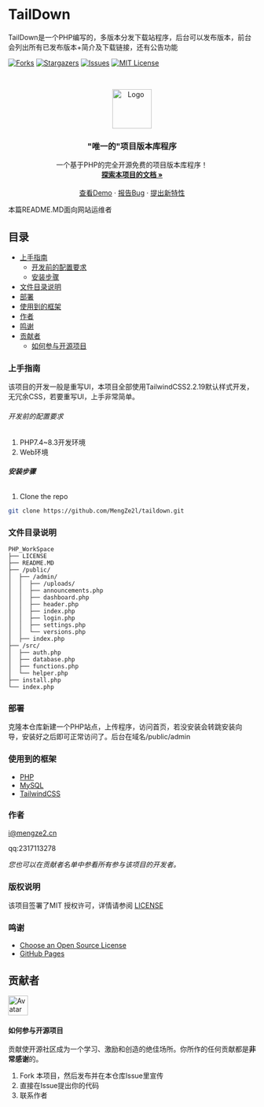 # TailDown

TailDown是一个PHP编写的，多版本分发下载站程序，后台可以发布版本，前台会列出所有已发布版本+简介及下载链接，还有公告功能

<!-- PROJECT SHIELDS -->
[![Forks][forks-shield]][forks-url]
[![Stargazers][stars-shield]][stars-url]
[![Issues][issues-shield]][issues-url]
[![MIT License][license-shield]][license-url]

<!-- PROJECT LOGO -->
<br />

<p align="center">
  <a href="https://github.com/MengZe2l/taildown/">
    <img src="https://mirror.mengze2.cn/proxy/github.com/MengZe2l.png" alt="Logo" width="80" height="80">
  </a>

  <h3 align="center">"唯一的"项目版本库程序</h3>
  <p align="center">
    一个基于PHP的完全开源免费的项目版本库程序！
    <br />
    <a href="https://github.com/MengZe2l/taildown/"><strong>探索本项目的文档 »</strong></a>
    <br />
    <br />
    <a href="https://d.usfpack.site">查看Demo</a>
    ·
    <a href="https://github.com/MengZe2l/taildown/issues">报告Bug</a>
    ·
    <a href="https://github.com/MengZe2l/taildown/issues">提出新特性</a>
  </p>

</p>


 本篇README.MD面向网站运维者

## 目录

- [上手指南](#上手指南)
  - [开发前的配置要求](#开发前的配置要求)
  - [安装步骤](#安装步骤)
- [文件目录说明](#文件目录说明)
- [部署](#部署)
- [使用到的框架](#使用到的框架)
- [作者](#作者)
- [鸣谢](#鸣谢)
- [贡献者](#贡献者)
  - [如何参与开源项目](#如何参与开源项目)

### 上手指南

该项目的开发一般是重写UI，本项目全部使用TailwindCSS2.2.19默认样式开发，无冗余CSS，若要重写UI，上手非常简单。

###### 开发前的配置要求

1. PHP7.4~8.3开发环境
2. Web环境

###### **安装步骤**

1. Clone the repo

```sh
git clone https://github.com/MengZe2l/taildown.git
```

### 文件目录说明

```filetree
PHP_WorkSpace
├── LICENSE
├── README.MD
├── /public/
│  ├── /admin/
│  │  ├── /uploads/
│  │  ├── announcements.php
│  │  ├── dashboard.php
│  │  ├── header.php
│  │  ├── index.php
│  │  ├── login.php
│  │  ├── settings.php
│  │  └── versions.php
│  ├── index.php
├── /src/
│  ├── auth.php
│  ├── database.php
│  ├── functions.php
│  └── helper.php
├── install.php
└── index.php

```

### 部署

克隆本仓库新建一个PHP站点，上传程序，访问首页，若没安装会转跳安装向导，安装好之后即可正常访问了。后台在域名/public/admin

### 使用到的框架

- [PHP](https://www.php.net/)
- [MySQL](https://www.mysql.com/)
- [TailwindCSS](https://www.tailwindcss.cn/)

### 作者

i@mengze2.cn

qq:2317113278

 *您也可以在贡献者名单中参看所有参与该项目的开发者。*

### 版权说明

该项目签署了MIT 授权许可，详情请参阅 [LICENSE](https://github.com/MengZe2l/taildown/blob/main/LICENSE)

### 鸣谢

- [Choose an Open Source License](https://choosealicense.com)
- [GitHub Pages](https://pages.github.com)


## 贡献者
<p align="left">
<a href="https://github.com/MengZe2l">
  <img src="https://mirror.mengze2.cn/proxy/github.com/MengZe2l.png" alt="Avatar" width="40" height="40"/>
</a>
</p>

#### 如何参与开源项目

贡献使开源社区成为一个学习、激励和创造的绝佳场所。你所作的任何贡献都是**非常感谢**的。


1. Fork 本项目，然后发布并在本仓库Issue里宣传
2. 直接在Issue提出你的代码
3. 联系作者

<!-- links -->
[your-project-path]: MengZe2l/taildown
[forks-shield]: https://img.shields.io/github/forks/MengZe2l/taildown.svg?style=flat-square
[forks-url]: https://github.com/MengZe2l/taildown/network/members
[stars-shield]: https://img.shields.io/github/stars/MengZe2l/taildown.svg?style=flat-square
[stars-url]: https://github.com/MengZe2l/taildown/stargazers
[issues-shield]: https://img.shields.io/github/issues/MengZe2l/taildown.svg?style=flat-square
[issues-url]: https://img.shields.io/github/issues/MengZe2l/taildown.svg
[license-shield]: https://img.shields.io/github/license/MengZe2l/taildown.svg?style=flat-square
[license-url]: https://github.com/MengZe2l/taildown/blob/main/LICENSE